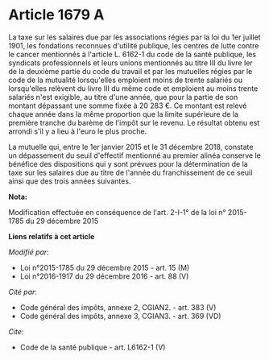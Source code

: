 # Article 1679 A

La taxe sur les salaires due par les associations régies par la loi du 1er juillet 1901, les fondations reconnues d'utilité
publique, les centres de lutte contre le cancer mentionnés à l'article L. 6162-1 du code de la santé publique, les syndicats
professionnels et leurs unions mentionnés au titre III du livre Ier de la deuxième partie du code du travail et par les
mutuelles régies par le code de la mutualité lorsqu'elles emploient moins de trente salariés ou lorsqu'elles relèvent du
livre III du même code et emploient au moins trente salariés n'est exigible, au titre d'une année, que pour la partie de son
montant dépassant une somme fixée à 20 283 €. Ce montant est relevé chaque année dans la même proportion que la limite
supérieure de la première tranche du barème de l'impôt sur le revenu. Le résultat obtenu est arrondi s'il y a lieu à l'euro
le plus proche. 

La mutuelle qui, entre le 1er janvier 2015 et le 31 décembre 2018, constate un dépassement du seuil d'effectif mentionné au
premier alinéa conserve le bénéfice des dispositions qui y sont prévues pour la détermination de la taxe sur les salaires due
au titre de l'année du franchissement de ce seuil ainsi que des trois années suivantes.

**Nota:**

Modification effectuée en conséquence de l'art. 2-I-1° de la loi n° 2015-1785 du 29 décembre 2015

**Liens relatifs à cet article**

_Modifié par_:

  - Loi n°2015-1785 du 29 décembre 2015 - art. 15 (M)
  - Loi n°2016-1917 du 29 décembre 2016 - art. 88 (V)

_Cité par_:

  - Code général des impôts, annexe 2, CGIAN2. - art. 383 (V)
  - Code général des impôts, annexe 3, CGIAN3. - art. 369 (VD)

_Cite_:

  - Code de la santé publique - art. L6162-1 (V)
